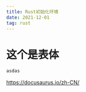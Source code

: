 ```yaml
---
title: Rust初始化环境
date: 2021-12-01
tag: rust
---
```

# 这个是表体

```rust
asdas
```


https://docusaurus.io/zh-CN/
